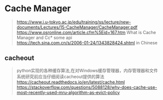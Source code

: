 # Cache Manager    
> https://www.i.u-tokyo.ac.jp/edu/training/ss/lecture/new-documents/Lectures/15-CacheManager/CacheManager.pdf    
> https://www.osronline.com/article.cfm%5Eid=167.htm      What is Cache Manager and Cc* some api    
> https://tech.sina.com.cn/s/2006-01-24/1343828424.shtml  in Chinese    

## cacheout
> python实现的各种缓存算法,在对Windows缓存管理器，内存管理器和文件系统研究前应当仔细阅读cacheout提供的算法        
> https://cacheout.readthedocs.io/en/latest/cache.html
> https://stackoverflow.com/questions/5088128/why-does-cache-use-most-recently-used-mru-algorithm-as-evict-policy  
